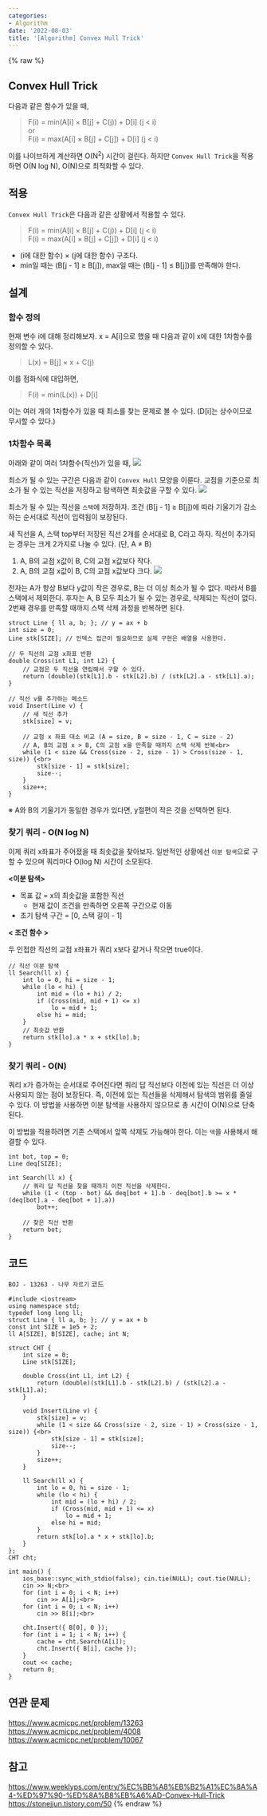 ```yaml
---
categories:
- Algorithm
date: '2022-08-03'
title: '[Algorithm] Convex Hull Trick'
---
```


{% raw %}
## Convex Hull Trick
다음과 같은 함수가 있을 때, 
> F(i) = min(A[i] × B[j] + C(j)) + D[i] (j < i)<br>
> or<br>
> F(i) = max(A[i] × B[j] + C[j]) + D[i] (j < i)<br>

이를 나이브하게 계산하면 O(N<sup>2</sup>) 시간이 걸린다. 하지만 `Convex Hull Trick`을 적용하면 O(N log N), O(N)으로 최적화할 수 있다.

## 적용
`Convex Hull Trick`은 다음과 같은 상황에서 적용할 수 있다.
> F(i) = min(A[i] × B[j] + C(j)) + D[i] (j < i)<br>
> F(i) = max(A[i] × B[j] + C[j]) + D[i] (j < i)<br>

- (i에 대한 함수) × (j에 대한 함수) 구조다.
- min일 때는 (B[j - 1] ≥ B[j]), max일 때는 (B[j - 1] ≤ B[j])를 만족해야 한다.

## 설계
### 함수 정의
현재 변수 i에 대해 정리해보자. x = A[i]으로 했을 때 다음과 같이 x에 대한 1차함수를 정의할 수 있다.
> L(x) = B[j] × x + C(j)<br>

이를 점화식에 대입하면,
> F(i) = min(L(x)) + D[i]<br>

이는 여러 개의 1차함수가 있을 때 최소를 찾는 문제로 볼 수 있다. (D[i]는 상수이므로 무시할 수 있다.)

### 1차함수 목록
아래와 같이 여러 1차함수(직선)가 있을 때,
![](images/CHT-L1.png)

최소가 될 수 있는 구간은 다음과 같이 `Convex Hull` 모양을 이룬다. 교점을 기준으로 최소가 될 수 있는 직선을 저장하고 탐색하면 최솟값을 구할 수 있다.
![](images/CHT-L2.png)

최소가 될 수 있는 직선을 `스택`에 저장하자. 조건 (B[j - 1] ≥ B[j])에 따라 기울기가 감소하는 순서대로 직선이 입력됨이 보장된다.

새 직선을 A, 스택 top부터 저장된 직선 2개를 순서대로 B, C라고 하자. 직선이 추가되는 경우는 크게 2가지로 나눌 수 있다. (단, A ≠ B)
1. A, B의 교점 x값이 B, C의 교점 x값보다 작다.
2. A, B의 교점 x값이 B, C의 교점 x값보다 크다.
![](images/CHT-L3.png)

전자는 A가 항상 B보다 y값이 작은 경우로, B는 더 이상 최소가 될 수 없다. 따라서 B를 스택에서 제외한다. 후자는 A, B 모두 최소가 될 수 있는 경우로, 삭제되는 직선이 없다. 2번째 경우를 만족할 때까지 스택 삭제 과정을 반복하면 된다.
```
struct Line { ll a, b; }; // y = ax + b
int size = 0;
Line stk[SIZE]; // 인덱스 접근이 필요하므로 실제 구현은 배열을 사용한다.

// 두 직선의 교점 x좌표 반환
double Cross(int L1, int L2) {
	// 교점은 두 직선을 연립해서 구할 수 있다.
	return (double)(stk[L1].b - stk[L2].b) / (stk[L2].a - stk[L1].a);
}

// 직선 v를 추가하는 메소드
void Insert(Line v) {
	// 새 직선 추가
	stk[size] = v;
	
	// 교점 x 좌표 대소 비교 (A = size, B = size - 1, C = size - 2)
	// A, B의 교점 x > B, C의 교점 x을 만족할 때까지 스택 삭제 반복<br>
	while (1 < size && Cross(size - 2, size - 1) > Cross(size - 1, size)) {<br>
		stk[size - 1] = stk[size];
		size--;
	}
	size++;
}
```

※ A와 B의 기울기가 동일한 경우가 있다면, y절편이 작은 것을 선택하면 된다.

### 찾기 쿼리 - O(N log N)
이제 쿼리 x좌표가 주어졌을 때 최솟값을 찾아보자. 일반적인 상황에선 `이분 탐색`으로 구할 수 있으며 쿼리마다 O(log N) 시간이 소모된다.

**<이분 탐색>**
- 목표 값 = x의 최솟값을 포함한 직선
	- 현재 값이 조건을 만족하면 오른쪽 구간으로 이동
- 초기 탐색 구간 = [0, 스택 길이 - 1]

**< 조건 함수 >**

두 인접한 직선의 교점 x좌표가 쿼리 x보다 같거나 작으면 true이다.
 
```
// 직선 이분 탐색
ll Search(ll x) {
	int lo = 0, hi = size - 1;
	while (lo < hi) {
		int mid = (lo + hi) / 2;
		if (Cross(mid, mid + 1) <= x)
			lo = mid + 1;
		else hi = mid;
	}
	// 최솟값 반환
	return stk[lo].a * x + stk[lo].b;
}
```

### 찾기 쿼리 - O(N)
쿼리 x가 증가하는 순서대로 주어진다면 쿼리 답 직선보다 이전에 있는 직선은 더 이상 사용되지 않는 점이 보장된다. 즉, 이전에 있는 직선들을 삭제해서 탐색의 범위를 줄일 수 있다. 이 방법을 사용하면 이분 탐색을 사용하지 않으므로 총 시간이 O(N)으로 단축된다.

이 방법을 적용하려면 기존 스택에서 앞쪽 삭제도 가능해야 한다. 이는 `덱`을 사용해서 해결할 수 있다.
```
int bot, top = 0;
Line deq[SIZE];

int Search(ll x) {
	// 쿼리 답 직선을 찾을 때까지 이전 직선을 삭제한다.
	while (1 < (top - bot) && deq[bot + 1].b - deq[bot].b >= x * (deq[bot].a - deq[bot + 1].a))
		bot++;

	// 찾은 직선 반환
	return bot;
}
```

## 코드
`BOJ - 13263 - 나무 자르기` 코드
```
#include <iostream>
using namespace std;
typedef long long ll;
struct Line { ll a, b; }; // y = ax + b
const int SIZE = 1e5 + 2;
ll A[SIZE], B[SIZE], cache; int N;

struct CHT {
	int size = 0;
	Line stk[SIZE];

	double Cross(int L1, int L2) {
		return (double)(stk[L1].b - stk[L2].b) / (stk[L2].a - stk[L1].a);
	}

	void Insert(Line v) {
		stk[size] = v;
		while (1 < size && Cross(size - 2, size - 1) > Cross(size - 1, size)) {<br>
			stk[size - 1] = stk[size];
			size--;
		}
		size++;
	}

	ll Search(ll x) {
		int lo = 0, hi = size - 1;
		while (lo < hi) {
			int mid = (lo + hi) / 2;
			if (Cross(mid, mid + 1) <= x)
				lo = mid + 1;
			else hi = mid;
		}
		return stk[lo].a * x + stk[lo].b;
	}
};
CHT cht;

int main() {
	ios_base::sync_with_stdio(false); cin.tie(NULL); cout.tie(NULL);
	cin >> N;<br>
	for (int i = 0; i < N; i++)
		cin >> A[i];<br>
	for (int i = 0; i < N; i++)
		cin >> B[i];<br>

	cht.Insert({ B[0], 0 });
	for (int i = 1; i < N; i++) {
		cache = cht.Search(A[i]);
		cht.Insert({ B[i], cache });
	}
	cout << cache;
	return 0;
}
```

## 연관 문제
https://www.acmicpc.net/problem/13263
https://www.acmicpc.net/problem/4008
https://www.acmicpc.net/problem/10067

## 참고
https://www.weeklyps.com/entry/%EC%BB%A8%EB%B2%A1%EC%8A%A4-%ED%97%90-%ED%8A%B8%EB%A6%AD-Convex-Hull-Trick
https://stonejjun.tistory.com/50
{% endraw %}